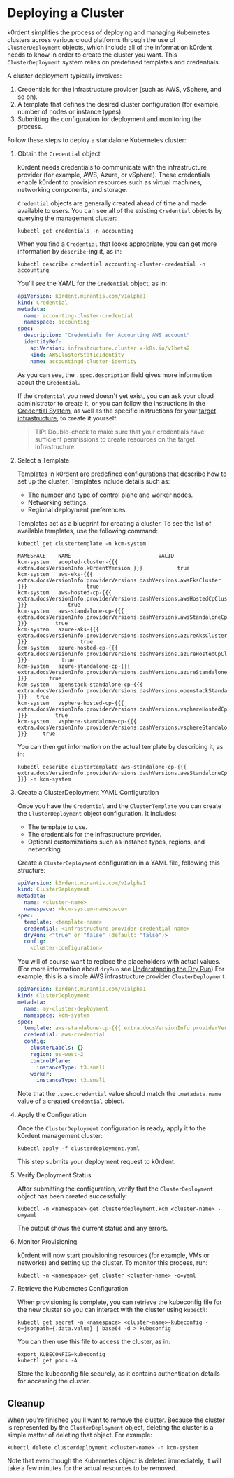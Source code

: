 # Deploying a Cluster

k0rdent simplifies the process of deploying and managing Kubernetes clusters across various cloud platforms through the use of `ClusterDeployment` objects, which include all of the information k0rdent needs to know in order to create the cluster you want. This `ClusterDeployment` system relies on predefined templates and credentials. 

A cluster deployment typically involves:

1. Credentials for the infrastructure provider (such as AWS, vSphere, and so on).
2. A template that defines the desired cluster configuration (for example, number of nodes or instance types).
3. Submitting the configuration for deployment and monitoring the process.

Follow these steps to deploy a standalone Kubernetes cluster:

1. Obtain the `Credential` object

    k0rdent needs credentials to communicate with the infrastructure provider (for example, AWS, Azure, or vSphere). These credentials enable k0rdent to provision resources such as virtual machines, networking components, and storage.

    `Credential` objects are generally created ahead of time and made available to users. You can see all of the existing `Credential` objects by querying the management cluster:

    ```shell
    kubectl get credentials -n accounting
    ```
    When you find a `Credential` that looks appropriate, you can get more information by `describe`-ing it, as in:

    ```shell
    kubectl describe credential accounting-cluster-credential -n accounting
    ```

    You'll see the YAML for the `Credential` object, as in:

    ```yaml
    apiVersion: k0rdent.mirantis.com/v1alpha1
    kind: Credential
    metadata:
      name: accounting-cluster-credential
      namespace: accounting
    spec:
      description: "Credentials for Accounting AWS account"
      identityRef:
        apiVersion: infrastructure.cluster.x-k8s.io/v1beta2
        kind: AWSClusterStaticIdentity
        name: accountingd-cluster-identity
    ```

    As you can see, the `.spec.description` field gives more information about the `Credential`.

    If the `Credential` you need doesn't yet exist, you can ask your cloud administrator to create it, or you can
    follow the instructions in the [Credential System](admin-credentials.md), as well as the specific instructions for your [target infrastructure](admin-prepare.md), to create it yourself.

    > TIP: 
    > Double-check to make sure that your credentials have sufficient permissions to create resources on the target infrastructure.

2. Select a Template

    Templates in k0rdent are predefined configurations that describe how to set up the cluster. Templates include details such as:

    * The number and type of control plane and worker nodes.
    * Networking settings.
    * Regional deployment preferences.

    Templates act as a blueprint for creating a cluster. To see the list of available templates, use the following command:

    ```shell
    kubectl get clustertemplate -n kcm-system
    ```
    ```console
    NAMESPACE    NAME                            VALID
    kcm-system   adopted-cluster-{{{ extra.docsVersionInfo.k0rdentVersion }}}           true
    kcm-system   aws-eks-{{{ extra.docsVersionInfo.providerVersions.dashVersions.awsEksCluster }}}                   true
    kcm-system   aws-hosted-cp-{{{ extra.docsVersionInfo.providerVersions.dashVersions.awsHostedCpCluster }}}             true
    kcm-system   aws-standalone-cp-{{{ extra.docsVersionInfo.providerVersions.dashVersions.awsStandaloneCpCluster }}}         true
    kcm-system   azure-aks-{{{ extra.docsVersionInfo.providerVersions.dashVersions.azureAksCluster }}}                 true
    kcm-system   azure-hosted-cp-{{{ extra.docsVersionInfo.providerVersions.dashVersions.azureHostedCpCluster }}}           true
    kcm-system   azure-standalone-cp-{{{ extra.docsVersionInfo.providerVersions.dashVersions.azureStandaloneCpCluster }}}       true
    kcm-system   openstack-standalone-cp-{{{ extra.docsVersionInfo.providerVersions.dashVersions.openstackStandaloneCpCluster }}}   true
    kcm-system   vsphere-hosted-cp-{{{ extra.docsVersionInfo.providerVersions.dashVersions.vsphereHostedCpCluster }}}         true
    kcm-system   vsphere-standalone-cp-{{{ extra.docsVersionInfo.providerVersions.dashVersions.vsphereStandaloneCpCluster }}}     true
    ```

    You can then get information on the actual template by describing it, as in:

    ```shell
    kubectl describe clustertemplate aws-standalone-cp-{{{ extra.docsVersionInfo.providerVersions.dashVersions.awsStandaloneCpCluster }}} -n kcm-system
    ```

3. Create a ClusterDeployment YAML Configuration

    Once you have the `Credential` and the `ClusterTemplate` you can create the `ClusterDeployment` object configuration. 
    It includes:

    * The template to use.
    * The credentials for the infrastructure provider.
    * Optional customizations such as instance types, regions, and networking.

    Create a `ClusterDeployment` configuration in a YAML file, following this structure:

    ```yaml
    apiVersion: k0rdent.mirantis.com/v1alpha1
    kind: ClusterDeployment
    metadata:
      name: <cluster-name>
      namespace: <kcm-system-namespace>
    spec:
      template: <template-name>
      credential: <infrastructure-provider-credential-name>
      dryRun: <"true" or "false" (default: "false")>
      config:
        <cluster-configuration>
    ```

    You will of course want to replace the placeholders with actual values. (For more information about `dryRun` see [Understanding the Dry Run](appendix-dryrun.md)) For example, this is a simple AWS infrastructure provider `ClusterDeployment`:

    ```yaml
    apiVersion: k0rdent.mirantis.com/v1alpha1
    kind: ClusterDeployment
    metadata:
      name: my-cluster-deployment
      namespace: kcm-system
    spec:
      template: aws-standalone-cp-{{{ extra.docsVersionInfo.providerVersions.dashVersions.awsStandaloneCpCluster }}}
      credential: aws-credential
      config:
        clusterLabels: {}
        region: us-west-2
        controlPlane:
          instanceType: t3.small
        worker:
          instanceType: t3.small
    ```
    Note that the `.spec.credential` value should match the `.metadata.name` value of a created `Credential` object.

4. Apply the Configuration

    Once the `ClusterDeployment` configuration is ready, apply it to the k0rdent management cluster:

    ```shell
    kubectl apply -f clusterdeployment.yaml
    ```

    This step submits your deployment request to k0rdent. 

5. Verify Deployment Status

    After submitting the configuration, verify that the `ClusterDeployment` object has been created successfully:

    ```shell
    kubectl -n <namespace> get clusterdeployment.kcm <cluster-name> -o=yaml
    ```

    The output shows the current status and any errors.

6. Monitor Provisioning

    k0rdent will now start provisioning resources (for example, VMs or networks) and setting up the cluster. To monitor this process, run:

    ```shell
    kubectl -n <namespace> get cluster <cluster-name> -o=yaml
    ```

7. Retrieve the Kubernetes Configuration

    When provisioning is complete, you can retrieve the kubeconfig file for the new cluster so you can interact with the cluster using `kubectl`:

    ```shell
    kubectl get secret -n <namespace> <cluster-name>-kubeconfig -o=jsonpath={.data.value} | base64 -d > kubeconfig
    ```
    You can then use this file to access the cluster, as in:

    ```shell
    export KUBECONFIG=kubeconfig
    kubectl get pods -A
    ```

    Store the kubeconfig file securely, as it contains authentication details for accessing the cluster.

## Cleanup

When you're finished you'll want to remove the cluster. Because the cluster is represented by the `ClusterDeployment` object,
deleting the cluster is a simple matter of deleting that object.  For example:

```shell
kubectl delete clusterdeployment <cluster-name> -n kcm-system
```

Note that even though the Kubernetes object is deleted immediately, it will take a few minutes for the actual resources to be removed.
